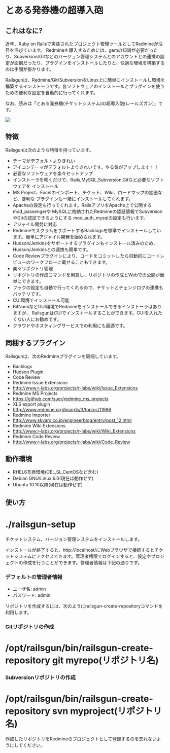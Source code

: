 # とある発券機の超導入砲

## これはなに?

近年、Ruby on Railsで実装されたプロジェクト管理ツールとしてRedmineが注目を浴びています。
Redmineを導入するためには、gemの知識が必要だったり、Subversion/Gitなどのバージョン管理システムとのアカウントとの連携の設定が面倒だったり、プラグインをインストールしたりと、快適な環境を構築するのは手間が掛かります。

Railsgunは、Redmine/Git/SubversionをLinux上に簡単にインストールし環境を構築するインストーラです。各ソフトウェアのインストールとプラグインを使うための便利な設定を自動的に行ってくれます。

なお、読みは「とある発券機(チケットシステム)の超導入砲(レールズガン)」です。

<img src="railsgun/raw/master/docs/img/railsgun.png" />

## 特徴
Railsgunは次のような特徴を持っています。
 
 * テーマがデフォルトよりきれい
  * アイコンテーマがデフォルトよりきれいです。やる気がアップします！！
 * 必要なソフトウェアを楽々セットアップ
  * インストーラを叩くだけで、Rails,MySQL,Subversion,Gitなど必要なソフトウェアを
    インストール
  * MS Project、Excelのインポート、チケット、Wiki、ロードマップの拡張など、便利な
    プラグインも一緒にインストールしてくれます。
  * Apacheの設定も行ってくれます。RailsアプリをApache上で公開するmod_passengerや
    MySQLに格納されたRedmineの認証情報でSubversionやGitの認証できるようにする
    mod_auth_mysqlの設定も行います。
 * アジャイル開発に対応
  * RedmineでスクラムをサポートするBacklogsを標準でインストールしています。簡単にアジャイル開発を始められます。
  * Hudson/Jenkinsをサポートするプラグインもインストール済みのため、Hudson/Jenkinsとの連携も簡単です。
  * Code Reviewプラグインにより、コードをコミットしたら自動的にコードレビューのワークフローに載せることもできます。
 * 楽々リポジトリ管理
  * リポジトリの作成コマンドを用意し、リポジトリの作成とWebでの公開が簡単にできます。
  * フックの設定も自動で行ってくれるので、チケットとチェンジログの連携もバッチリです。
 * CUI環境でインストール可能
  * BitNamiなどGUI環境でRedmineをインストールできるインストーラはありますが、
    RailsgunはCUIでインストールすることができます。GUIを入れたくない人にお勧めです。
  * クラウドやホスティングサービスでの利用にも最適です。

## 同梱するプラグイン

Railsgunは、次のRedmineプラグインを同梱しています。

 * Backlogs
 * Hudson Plugin
 * Code Review
 * Redmine Issue Extensions
  * http://www.r-labs.org/projects/r-labs/wiki/Issue_Extensions
 * Redmine MS Projects
  * https://github.com/suer/redmine_ms_projects
 * XLS export plugin
  * http://www.redmine.org/boards/3/topics/11986
 * Redmine Importer
  * http://www.skyarc.co.jp/engineerblog/entry/post_12.html
 * Redmine Wiki Extensions
  * http://www.r-labs.org/projects/r-labs/wiki/Wiki_Extensions
 * Redmine Code Review
  * http://www.r-labs.org/projects/r-labs/wiki/Code_Review

## 動作環境

 * RHEL6互換環境(OEL,SL,CentOSなど含む)
 * Debian GNU/Linux 6.0(現在は動作せず)
 * Ubuntu 10.10以降(現在は動作せず)

## 使い方

 # ./railsgun-setup

チケットシステム、バージョン管理システムをインストールします。

インストールが終了すると、http://localhost/にWebブラウザで接続するとチケットシステムにアクセスできます。管理者権限でログインすると、設定やプロジェクトの作成を行うことができます。管理者情報は下記の通りです。

### デフォルトの管理者情報

 * ユーザ名: admin
 * パスワード: admin

リポジトリを作成するには、次のようにrailsgun-create-repositoryコマンドを利用します。

### Gitリポジトリの作成

 # /opt/railsgun/bin/railsgun-create-repository git myrepo(リポジトリ名)

### Subversionリポジトリの作成

 # /opt/railsgun/bin/railsgun-create-repository svn myproject(リポジトリ名)

作成したリポジトリをRedmineのプロジェクトとして登録するのを忘れないようにしてください。


